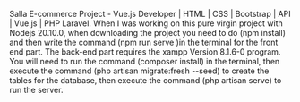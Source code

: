 Salla E-commerce Project - Vue.js Developer | HTML | CSS | Bootstrap | API | Vue.js | PHP Laravel.
When I was working on this pure virgin project with Nodejs 20.10.0, when downloading the project you need to do (npm install) and then write the command (npm run serve )in the terminal for the front end part.
The back-end part requires the xampp Version 8.1.6-0 program.
You will need to run the command (composer install) in the terminal, then execute the command (php artisan migrate:fresh --seed) to create the tables for the database, then execute the command (php artisan serve) to run the server.
